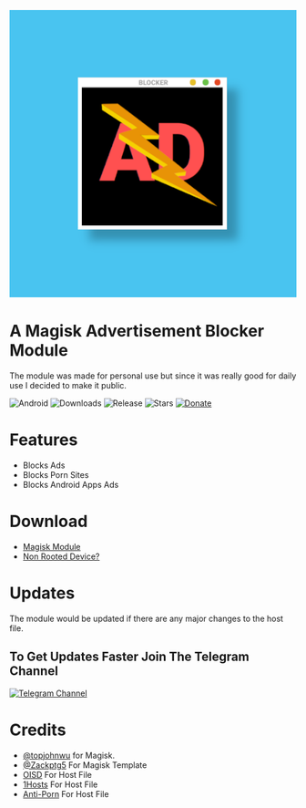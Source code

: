 <p align="center">
  <img src="logo.png">
</p>

# A Magisk Advertisement Blocker Module
The module was made for personal use but since it was really good for daily use I decided to make it public.

![Android](https://img.shields.io/badge/Android-3DDC84?style=for-the-badge&logo=android&logoColor=white)
![Downloads](https://shields.io/github/downloads/pantsufan/Magisk-Ad-Blocking-Module/total?style=for-the-badge)
![Release](https://shields.io/github/v/release/pantsufan/Magisk-Ad-Blocking-Module?style=for-the-badge)
![Stars](https://img.shields.io/github/stars/pantsufan/Magisk-Ad-Blocking-Module?style=for-the-badge)
[![Donate](https://img.shields.io/badge/Ko--fi-F16061?style=for-the-badge&logo=ko-fi&logoColor=white)](https://ko-fi.com/kninja)

# Features
- Blocks Ads
- Blocks Porn Sites
- Blocks Android Apps Ads

# Download
- [Magisk Module](https://github.com/pantsufan/adblocking-module/releases)
- [Non Rooted Device?](https://github.com/pantsufan/Magisk-Ad-Blocking-Module/releases/tag/1.0)

# Updates
The module would be updated if there are any major changes to the host file.

## To Get Updates Faster Join The Telegram Channel
[![Telegram Channel](https://img.shields.io/badge/Telegram-2CA5E0?style=for-the-badge&logo=telegram&logoColor=white)](https://t.me/adsblocker)

# Credits
- [@topjohnwu](https://github.com/topjohnwu) for Magisk.
- [@Zackptg5](https://github.com/Zackptg5/MMT-Extended) For Magisk Template
- [OISD](https://oisd.nl/) For Host File
- [1Hosts](https://github.com/badmojr/1Hosts) For Host File
- [Anti-Porn](https://github.com/4skinSkywalker/Anti-Porn-HOSTS-File/) For Host File
